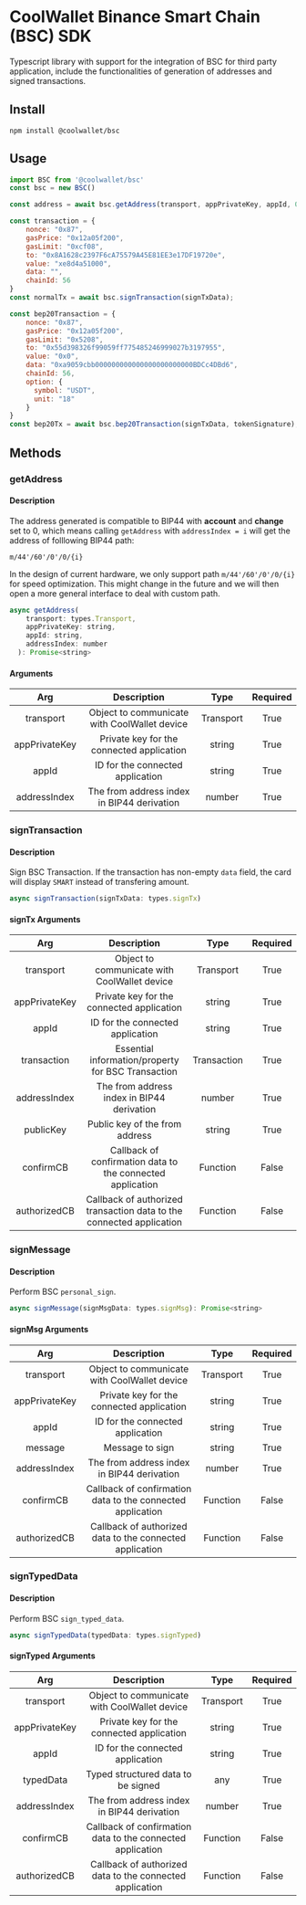 # CoolWallet Binance Smart Chain (BSC) SDK

Typescript library with support for the integration of BSC for third party application, include the functionalities of generation of addresses and signed transactions. 

## Install

```shell
npm install @coolwallet/bsc
```

## Usage

```javascript
import BSC from '@coolwallet/bsc'
const bsc = new BSC()

const address = await bsc.getAddress(transport, appPrivateKey, appId, 0);

const transaction = {
    nonce: "0x87",
    gasPrice: "0x12a05f200",
    gasLimit: "0xcf08",
    to: "0x8A1628c2397F6cA75579A45E81EE3e17DF19720e",
    value: "xe8d4a51000",
    data: "",
    chainId: 56
}
const normalTx = await bsc.signTransaction(signTxData);

const bep20Transaction = {
    nonce: "0x87",
    gasPrice: "0x12a05f200",
    gasLimit: "0x5208",
    to: "0x55d398326f99059ff775485246999027b3197955",
    value: "0x0",
    data: "0xa9059cbb000000000000000000000000BDCc4DBd6",
    chainId: 56,
    option: {
      symbol: "USDT",
      unit: "18"
    }
}
const bep20Tx = await bsc.bep20Transaction(signTxData, tokenSignature);
```

## Methods

### getAddress

#### Description

The address generated is compatible to BIP44 with **account** and **change** set to 0, which means calling `getAddress` with `addressIndex = i` will get the address of folllowing BIP44 path:

```none
m/44'/60'/0'/0/{i}
```

In the design of current hardware, we only support path `m/44'/60'/0'/0/{i}` for speed optimization. This might change in the future and we will then open a more general interface to deal with custom path.

```javascript
async getAddress(
    transport: types.Transport,
    appPrivateKey: string,
    appId: string,
    addressIndex: number
  ): Promise<string>
```

#### Arguments

|      Arg      |                  Description                 |    Type   |  Required |
|:-------------:|:--------------------------------------------:|:---------:|:---------:|
|   transport   | Object to communicate with CoolWallet device | Transport |    True   |
| appPrivateKey |   Private key for the connected application  |   string  |    True   |
|     appId     |       ID for the connected application       |   string  |    True   |
|  addressIndex |  The from address index in BIP44 derivation  |   number  |    True   |



### signTransaction

#### Description

Sign BSC Transaction. If the transaction has non-empty `data` field, the card will display `SMART` instead of transfering amount.

```javascript
async signTransaction(signTxData: types.signTx)
```

#### signTx Arguments

|      Arg      |                              Description                             |     Type    |  Required |
|:-------------:|:--------------------------------------------------------------------:|:-----------:|:---------:|
|   transport   |             Object to communicate with CoolWallet device             |  Transport  |    True   |
| appPrivateKey |               Private key for the connected application              |    string   |    True   |
|     appId     |                   ID for the connected application                   |    string   |    True   |
|  transaction  |          Essential information/property for BSC Transaction          | Transaction |    True   |
|  addressIndex |              The from address index in BIP44 derivation              |    number   |    True   |
|   publicKey   |                    Public key of the from address                    |    string   |    True   |
|   confirmCB   |      Callback of confirmation data to the connected application      |   Function  |   False   |
|  authorizedCB | Callback of authorized transaction data to the connected application |   Function  |   False   |

### signMessage

#### Description

Perform BSC `personal_sign`.

```javascript
async signMessage(signMsgData: types.signMsg): Promise<string> 

```

#### signMsg Arguments

|      Arg      |                         Description                        |    Type   |  Required |
|:-------------:|:----------------------------------------------------------:|:---------:|:---------:|
|   transport   |        Object to communicate with CoolWallet device        | Transport |    True   |
| appPrivateKey |          Private key for the connected application         |   string  |    True   |
|     appId     |              ID for the connected application              |   string  |    True   |
|    message    |                       Message to sign                      |   string  |    True   |
|  addressIndex |         The from address index in BIP44 derivation         |   number  |    True   |
|   confirmCB   | Callback of confirmation data to the connected application |  Function |   False   |
|  authorizedCB |  Callback of authorized data to the connected application  |  Function |   False   |

### signTypedData

#### Description

Perform BSC `sign_typed_data`.

```javascript
async signTypedData(typedData: types.signTyped)
```

#### signTyped Arguments

|      Arg      |                         Description                        |    Type   |  Required |
|:-------------:|:----------------------------------------------------------:|:---------:|:---------:|
|   transport   |        Object to communicate with CoolWallet device        | Transport |    True   |
| appPrivateKey |          Private key for the connected application         |   string  |    True   |
|     appId     |              ID for the connected application              |   string  |    True   |
|   typedData   |             Typed structured data to be signed             |    any    |    True   |
|  addressIndex |         The from address index in BIP44 derivation         |   number  |    True   |
|   confirmCB   | Callback of confirmation data to the connected application |  Function |   False   |
|  authorizedCB |  Callback of authorized data to the connected application  |  Function |   False   |
